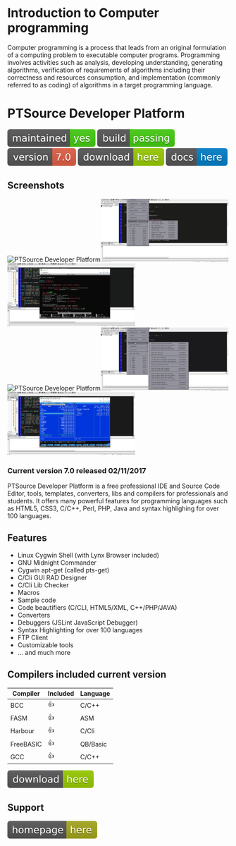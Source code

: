 # Introduction to Computer programming

Computer programming is a process that leads from an original formulation of a computing problem to executable computer programs. Programming involves activities such as analysis, developing understanding, generating algorithms, verification of requirements of algorithms including their correctness and resources consumption, and implementation (commonly referred to as coding) of algorithms in a target programming language.

# PTSource Developer Platform

[![Maintenance](/images/2017.svg)]() [![Travis](/images/rust.svg)]()  [![You can download here.](/images/version-7.0-red.svg)](https://dl.orangedox.com/gPYt7sCliblK6xVGs7?dl=1)  [![You can download here.](/images/download-here-green.svg)](https://dl.orangedox.com/gPYt7sCliblK6xVGs7?dl=1) [![Docs](/images/docs-here-blue.svg)](/docs/)

## Screenshots

![PTSource Developer Platform](https://raw.githubusercontent.com/ptsource/Developer-Platform/master/images/07.png)![PTSource Developer Platform](https://raw.githubusercontent.com/ptsource/Developer-Platform/master/images/06.png)![PTSource Developer Platform](https://raw.githubusercontent.com/ptsource/Developer-Platform/master/images/03.png)
![PTSource Developer Platform](https://raw.githubusercontent.com/ptsource/Developer-Platform/master/images/40.png)![PTSource Developer Platform](https://raw.githubusercontent.com/ptsource/Developer-Platform/master/images/04.png)![PTSource Developer Platform](https://raw.githubusercontent.com/ptsource/Developer-Platform/master/images/02.png)

### Current version 7.0 released 02/11/2017

PTSource Developer Platform is a free professional IDE and Source Code Editor, tools, templates, converters, libs and compilers for professionals and students. It offers many powerful features for programming languages such as HTML5, CSS3, C/C++, Perl, PHP, Java and syntax highlighing for over 100 languages.

## Features 

* Linux Cygwin Shell (with Lynx Browser included)
* GNU Midnight Commander
* Cygwin apt-get (called pts-get)
* C/Cli GUI RAD Designer
* C/Cli Lib Checker
* Macros
* Sample code
* Code beautifiers (C/CLI, HTML5/XML, C++/PHP/JAVA)
* Converters
* Debuggers (JSLint JavaScript Debugger)
* Syntax Highlighting for over 100 languages
* FTP Client
* Customizable tools
* ... and much more

## Compilers included current version

| Compiler  | Included | Language |
| ------------- | ------------- | ------------- |  
| BCC | :+1: | C/C++ |
| FASM | :+1: | ASM |
| Harbour | :+1: | C/Cli |
| FreeBASIC | :+1: | QB/Basic |
| GCC | :+1: | C/C++ |

[![You can download here.](/images/download-here-green.svg)](https://dl.orangedox.com/gPYt7sCliblK6xVGs7?dl=1)

## Support

[![Visit homepage.](/images/homepage-here-yellowgreen.svg)](https://www.facebook.com/www.ptsource.eu/)

